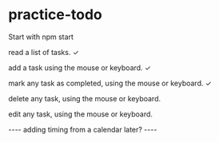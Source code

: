 # practice-todo

Start with npm start

read a list of tasks. ✓

add a task using the mouse or keyboard. ✓

mark any task as completed, using the mouse or keyboard. ✓

delete any task, using the mouse or keyboard.

edit any task, using the mouse or keyboard.

---- adding timing from a calendar later? ----
